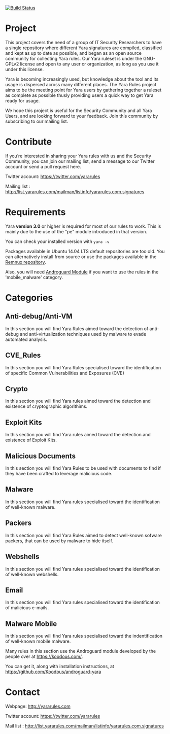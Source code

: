 [![Build Status](https://travis-ci.org/Yara-Rules/rules.svg)](https://travis-ci.org/Yara-Rules/rules)

# Project

This project covers the need of a group of IT Security Researchers to have a single repository where different Yara signatures are compiled, classified and kept as up to date as possible, and began as an open source community for collecting Yara rules. Our Yara ruleset is under the GNU-GPLv2 license and open to any user or organization, as long as you use it under this license.

Yara is becoming increasingly used, but knowledge about the tool and its usage is dispersed across many different places. The Yara Rules project aims to be the meeting point for Yara users by gathering together a ruleset as complete as possible thusly providing users a quick way to get Yara ready for usage.

We hope this project is useful for the Security Community and all Yara Users, and are looking forward to your feedback. Join this community by subscribing to our mailing list.

# Contribute

If you’re interested in sharing your Yara rules with us and the Security Community, you can join our mailing list, send a message to our Twitter account or send a pull request here.

Twitter account: https://twitter.com/yararules

Mailing list : http://list.yararules.com/mailman/listinfo/yararules.com.signatures

# Requirements

Yara **version 3.0** or higher is required for most of our rules to work. This is mainly due to the use of the "pe" module introduced in that version. 

You can check your installed version with `yara -v`

Packages available in Ubuntu 14.04 LTS default repositories are too old.  You can alternatively install from source or use the packages available in the [Remnux repository](https://launchpad.net/~remnux/+archive/ubuntu/stable).

Also, you will need [Androguard Module](https://github.com/Koodous/androguard-yara) if you want to use the rules in the 'mobile_malware' category.

# Categories

## Anti-debug/Anti-VM

In this section you will find Yara Rules aimed toward the detection of anti-debug and anti-virtualization techniques used by malware to evade automated analysis.

## CVE_Rules

In this section you will find Yara Rules specialised toward the identification of specific Common Vulnerabilities and Exposures (CVE)

## Crypto

In this section you will find Yara rules aimed toward the detection and existence of cryptographic algorithims.

## Exploit Kits

In this section you will find Yara rules aimed toward the detection and existence of Exploit Kits.

## Malicious Documents

In this section you will find Yara Rules to be used with documents to find if they have been crafted to leverage malicious code.

## Malware 

In this section you will find Yara rules specialised toward the identification of well-known malware.

## Packers

In this section you will find Yara Rules aimed to detect well-known sofware packers, that can be used by malware to hide itself.

## Webshells

In this section you will find Yara rules specialised toward the identification of well-known webshells.

## Email

In this section you will find Yara rules specialised toward the identification of malicious e-mails.

## Malware Mobile

In this section you will find Yara rules specialised toward the indentification of well-known mobile malware.

Many rules in this section use the Androguard module developed by the people over at https://koodous.com/. 

You can get it, along with installation instructions, at https://github.com/Koodous/androguard-yara

# Contact 

Webpage: http://yararules.com

Twitter account: https://twitter.com/yararules

Mail list : http://list.yararules.com/mailman/listinfo/yararules.com.signatures
